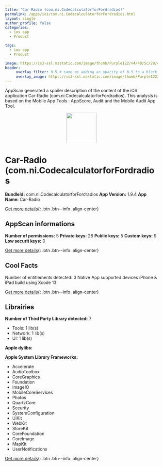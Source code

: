 ```yaml
---
title: "Car-Radio (com.ni.CodecalculatorforFordradios)"
permalink: /apps/ios/com.ni.CodecalculatorforFordradios.html
layout: single
author_profile: false
categories: 
  - ios app 
  - Product 

tags: 
  - ios app 
  - Product 

image: https://is3-ssl.mzstatic.com/image/thumb/Purple122/v4/40/5c/28/405c2847-90a7-2154-aebc-40bb6183896b/AppIcon-0-1x_U007emarketing-0-10-0-85-220.png/512x512bb.jpg
header: 
     overlay_filter: 0.5 # same as adding an opacity of 0.5 to a black background
     overlay_image: https://is3-ssl.mzstatic.com/image/thumb/Purple122/v4/40/5c/28/405c2847-90a7-2154-aebc-40bb6183896b/AppIcon-0-1x_U007emarketing-0-10-0-85-220.png/512x512bb.jpg
---
```

AppScan generated a spoiler description of the content of the iOS application Car-Radio (com.ni.CodecalculatorforFordradios). This analysis is based on the Mobile App Tools : AppScore, Audit and the Mobile Audit App Tool.

  
  
<div style="text-align: center;"><img src="https://is3-ssl.mzstatic.com/image/thumb/Purple122/v4/40/5c/28/405c2847-90a7-2154-aebc-40bb6183896b/AppIcon-0-1x_U007emarketing-0-10-0-85-220.png/512x512bb.jpg" width="100" height="100"></div>  
  
# Car-Radio (com.ni.CodecalculatorforFordradios

**BundleId:** com.ni.CodecalculatorforFordradios
**App Version:** 1.9.4
**App Name:** Car-Radio


[Get more details](/pricing.html){: .btn .btn--info .align-center}  
  
## AppScan informations 

**Number of permissions:** 5
**Private keys:** 28
**Public keys:** 5
**Custom keys:** 9
**Low securit keys:** 0
  
[Get more details](/pricing.html){: .btn .btn--info .align-center}

## Cool Facts

Number of entitlements detected: 3
Native App
supported devices iPhone & iPad
build using Xcode 13
  
[Get more details](/pricing.html){: .btn .btn--info .align-center}

## Librairies 
**Number of Third Party Library detected:** 7
- Tools: 1 lib(s)
- Network: 1 lib(s)
- UI: 1 lib(s)

**Apple dylibs:**


**Apple System Library Frameworks:**
- Accelerate
- AudioToolbox
- CoreGraphics
- Foundation
- ImageIO
- MobileCoreServices
- Photos
- QuartzCore
- Security
- SystemConfiguration
- UIKit
- WebKit
- StoreKit
- CoreFoundation
- CoreImage
- MapKit
- UserNotifications


  
[Get more details](/pricing.html){: .btn .btn--info .align-center}


